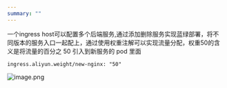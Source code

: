 ```yaml
---
summary: ""
---
```

一个ingress  host可以配置多个后端服务,通过添加删除服务实现蓝绿部署，将不同版本的服务入口一起配上，通过使用权重注解可以实现流量分配，权重50的含义是将流量的百分之 50 引入到新服务的 pod 里面

    ingress.aliyun.weight/new-nginx: "50"  

![image.png](https://upload-images.jianshu.io/upload_images/6000429-3d45fae90fc30001.png?imageMogr2/auto-orient/strip%7CimageView2/2/w/1240)
